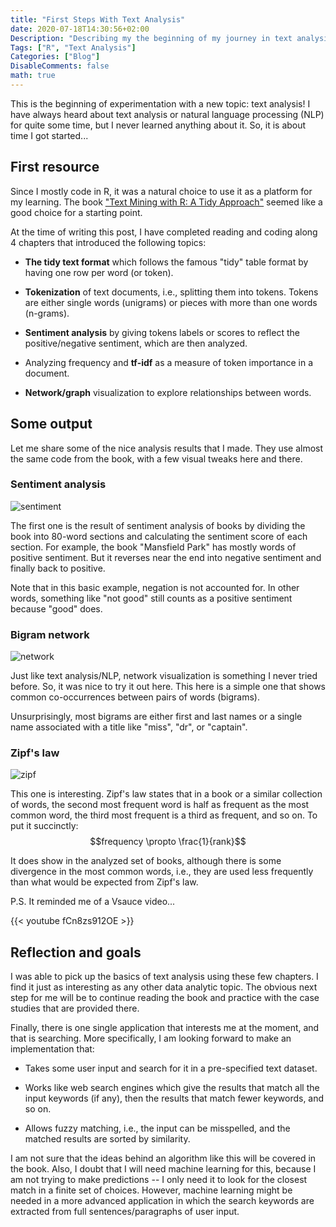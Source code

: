 ```yaml
---
title: "First Steps With Text Analysis"
date: 2020-07-18T14:30:56+02:00
Description: "Describing my the beginning of my journey in text analysis and NLP"
Tags: ["R", "Text Analysis"]
Categories: ["Blog"]
DisableComments: false
math: true
---
```


This is the beginning of experimentation with a new topic: text analysis! I have
always heard about text analysis or natural language processing (NLP) for quite
some time, but I never learned anything about it. So, it is about time I got
started...

## First resource

Since I mostly code in R, it was a natural choice to use it as a platform for my
learning. The book
["Text Mining with R: A Tidy Approach"](https://www.tidytextmining.com/) seemed
like a good choice for a starting point.

<!-- ![](https://www.tidytextmining.com/images/cover.png) -->

At the time of writing this post, I have completed reading and coding along 4
chapters that introduced the following topics:

- **The tidy text format** which follows the famous "tidy" table format by
  having one row per word (or token).

- **Tokenization** of text documents, i.e., splitting them into tokens. Tokens
  are either single words (unigrams) or pieces with more than one words
  (n-grams).

- **Sentiment analysis** by giving tokens labels or scores to reflect the
  positive/negative sentiment, which are then analyzed.

- Analyzing frequency and **tf-idf** as a measure of token importance in a
  document.

- **Network/graph** visualization to explore relationships between words.

## Some output

Let me share some of the nice analysis results that I made. They use almost the
same code from the book, with a few visual tweaks here and there.

### Sentiment analysis

![sentiment](/post/first-steps-with-text-analysis_files/sentiment.png)

The first one is the result of sentiment analysis of books by dividing the book
into 80-word sections and calculating the sentiment score of each section. For
example, the book "Mansfield Park" has mostly words of positive sentiment. But
it reverses near the end into negative sentiment and finally back to positive.

Note that in this basic example, negation is not accounted for. In other words,
something like "not good" still counts as a positive sentiment because "good"
does.

### Bigram network

![network](/post/first-steps-with-text-analysis_files/network.png)

Just like text analysis/NLP, network visualization is something I never tried
before. So, it was nice to try it out here. This here is a simple one that shows
common co-occurrences between pairs of words (bigrams).

Unsurprisingly, most bigrams are either first and last names or a single name
associated with a title like "miss", "dr", or "captain".

### Zipf's law

![zipf](/post/first-steps-with-text-analysis_files/zipf.png)

This one is interesting. Zipf's law states that in a book or a similar
collection of words, the second most frequent word is half as frequent as the
most common word, the third most frequent is a third as frequent, and so on. To
put it succinctly: $$frequency \propto \frac{1}{rank}$$

It does show in the analyzed set of books, although there is some divergence in
the most common words, i.e., they are used less frequently than what would be
expected from Zipf's law.

P.S. It reminded me of a Vsauce video...

{{< youtube fCn8zs912OE >}}

## Reflection and goals

I was able to pick up the basics of text analysis using these few chapters. I
find it just as interesting as any other data analytic topic. The obvious next
step for me will be to continue reading the book and practice with the case
studies that are provided there.

Finally, there is one single application that interests me at the moment, and
that is searching. More specifically, I am looking forward to make an
implementation that:

- Takes some user input and search for it in a pre-specified text dataset.

- Works like web search engines which give the results that match all the input
  keywords (if any), then the results that match fewer keywords, and so on.

- Allows fuzzy matching, i.e., the input can be misspelled, and the matched
  results are sorted by similarity.

I am not sure that the ideas behind an algorithm like this will be covered in
the book. Also, I doubt that I will need machine learning for this, because I am
not trying to make predictions -- I only need it to look for the closest match
in a finite set of choices. However, machine learning might be needed in a more
advanced application in which the search keywords are extracted from full
sentences/paragraphs of user input.
